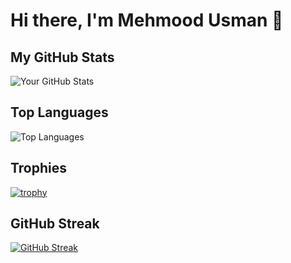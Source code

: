 
# Hi there, I'm Mehmood Usman 👋

## My GitHub Stats
![Your GitHub Stats](https://github-readme-stats.vercel.app/api?username=mehmoodusman&show_icons=true&theme=chartreuse-light)

## Top Languages
![Top Languages](https://github-readme-stats.vercel.app/api/top-langs/?username=mehmoodusman&layout=compact&theme=radical)

## Trophies
[![trophy](https://github-profile-trophy.vercel.app/?username=mehmoodusman&theme=gruvbox)](https://github.com/ryo-ma/github-profile-trophy)

## GitHub Streak
[![GitHub Streak](https://github-readme-streak-stats.herokuapp.com/?user=mehmoodusman&theme=radical)](https://git.io/streak-stats)

<!--
**mehmoodusman/mehmoodusman** is a ✨ _special_ ✨ repository because its `README.md` (this file) appears on your GitHub profile.

Here are some ideas to get you started:

- 🔭 I’m currently working on ...
- 🌱 I’m currently learning ...
- 👯 I’m looking to collaborate on ...
- 🤔 I’m looking for help with ...
- 💬 Ask me about ...
- 📫 How to reach me: ...
- 😄 Pronouns: ...
- ⚡ Fun fact: ...
-->
